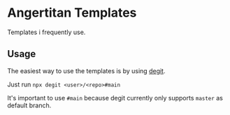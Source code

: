 # Angertitan Templates

Templates i frequently use.

## Usage

The easiest way to use the templates is by using [degit](https://github.com/Rich-Harris/degit).

Just run `npx degit <user>/<repo>#main` 

It's important to use `#main` because degit currently only supports `master` as default branch.
 